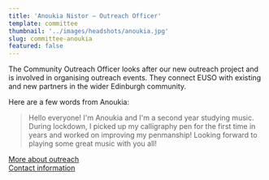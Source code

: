 ```yaml
---
title: 'Anoukia Nistor – Outreach Officer'
template: committee
thumbnail: '../images/headshots/anoukia.jpg'
slug: committee-anoukia
featured: false
---
```


The Community Outreach Officer looks after our new outreach project and is involved in organising outreach events. They connect EUSO with existing and new partners in the wider Edinburgh community.

Here are a few words from Anoukia:

> Hello everyone! I'm Anoukia and I'm a second year studying music. During lockdown, I picked up my calligraphy pen for the first time in years and worked on improving my penmanship! Looking forward to playing some great music with you all!

[More about outreach](/outreach/)<br/>
[Contact information](/contact/)